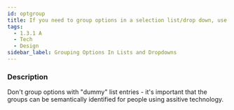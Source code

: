 ```yaml
---
id: optgroup
title: If you need to group options in a selection list/drop down, use optgroup
tags:
  - 1.3.1 A
  - Tech
  - Design
sidebar_label: Grouping Options In Lists and Dropdowns
---
```


### Description

Don't group options with "dummy" list entries - it's important that the groups can be semantically identified for people using assitive technology.
